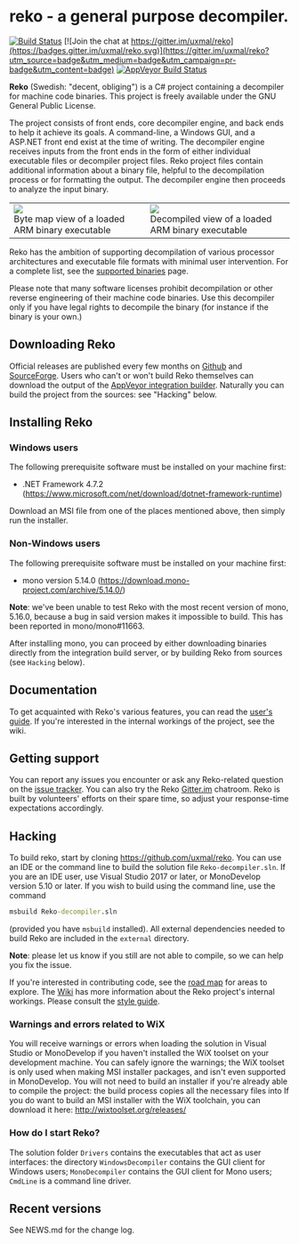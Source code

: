# reko - a general purpose decompiler.

 [![Build Status](https://travis-ci.org/uxmal/reko.svg?branch=master)](https://travis-ci.org/uxmal/reko) 
 [![Join the chat at https://gitter.im/uxmal/reko](https://badges.gitter.im/uxmal/reko.svg)](https://gitter.im/uxmal/reko?utm_source=badge&utm_medium=badge&utm_campaign=pr-badge&utm_content=badge)
 [![AppVeyor Build Status](https://ci.appveyor.com/api/projects/status/github/uxmal/reko?branch=master)](https://ci.appveyor.com/project/uxmal/reko)

**Reko** (Swedish: "decent, obliging") is a C# project containing
a decompiler for machine code binaries.  This project is freely
available under the GNU General Public License.

The project consists of front ends, core decompiler engine, and back
ends to help it achieve its goals.  A command-line, a Windows GUI,
and a ASP.NET front end exist at the time of writing.  The decompiler
engine receives inputs from the front ends in the form of either
individual executable files or decompiler project files. Reko
project files contain additional information about a binary file,
helpful to the decompilation process or for formatting the output.
The decompiler engine then proceeds to analyze the input binary.

<table>
    <tr>
        <td>
            <a href="img/mem-map-full.png"><img src="img/mem-map-640.png" border="0" /></a><br />
            Byte map view of a loaded ARM binary executable
        </td>
        <td>
            <a href="img/structure-full.png"><img src="img/structure-640.png" border="0" /></a><br />
            Decompiled view of a loaded ARM binary executable
        </td>
    </tr>
</table>

Reko has the ambition of supporting decompilation of various 
processor architectures and executable file formats with minimal user
intervention. For a complete list, see the
[supported binaries](https://github.com/uxmal/reko/wiki/Supported-binaries) 
page.

Please note that many software licenses prohibit decompilation or
other reverse engineering of their machine code binaries. Use this
decompiler only if you have legal rights to decompile the binary
(for instance if the binary is your own.)

## Downloading Reko

Official releases are published every few months on [Github](https://github.com/uxmal/reko/releases)
and [SourceForge](https://sourceforge.net/projects/decompiler/files/). 
Users who can't or won't build Reko themselves can download the output
of the [AppVeyor integration builder](https://ci.appveyor.com/project/uxmal/reko/build/artifacts).
Naturally you can build the project from the sources: see "Hacking" 
below.

## Installing Reko

### Windows users

The following prerequisite software must be installed on your machine first:
* .NET Framework 4.7.2 (https://www.microsoft.com/net/download/dotnet-framework-runtime)

Download an MSI file from one of the places mentioned above, then simply run
the installer.

### Non-Windows users

The following prerequisite software must be installed on your machine first:
* mono version 5.14.0 (https://download.mono-project.com/archive/5.14.0/)

**Note**: we've been unable to test Reko with the most recent version of mono, 5.16.0, because
a bug in said version makes it impossible to build. This has been reported in mono/mono#11663.

After installing mono, you can proceed by either downloading binaries directly
from the integration build server, or by building Reko from sources (see `Hacking` 
below).

## Documentation

To get acquainted with Reko's various features, you can read the 
[user's guide](doc/guide/reko.md). If you're interested in the internal workings
of the project, see the wiki.

## Getting support

You can report any issues you encounter or ask any Reko-related question
on the [issue tracker](https://github.com/uxmal/reko/issues).
You can also try the Reko [Gitter.im](https://gitter.im/uxmal/reko)
chatroom. Reko is built by volunteers' efforts on their
spare time, so adjust your response-time expectations accordingly.

## Hacking

To build reko, start by cloning https://github.com/uxmal/reko. You
can use an IDE or the command line to build the solution file
`Reko-decompiler.sln`. If you are an IDE user, use Visual
Studio 2017 or later, or MonoDevelop version 5.10 or later. If you
wish to build using the command line, use the command

```cmd
msbuild Reko-decompiler.sln
```

(provided you have ```msbuild``` installed). All external dependencies
needed to build Reko are included in the `external` directory.

**Note**: please let us know if you still are not able to compile,
so we can help you fix the issue.

If you're interested in contributing code, see the
[road map](https://github.com/uxmal/reko/wiki/Roadmap) for areas to explore.
The [Wiki](https://github.com/uxmal/reko/wiki) has more information
about the Reko project's internal workings. Please consult the
 [style guide](https://github.com/uxmal/reko/blob/master/doc/style.md).

### Warnings and errors related to WiX

You will receive warnings or errors when loading the solution in Visual Studio
or MonoDevelop if you haven't installed the WiX toolset on your
development machine. You can safely ignore the warnings; the WiX
toolset is only used when making MSI installer packages, and isn't even
supported in MonoDevelop. You will not need to build an installer if
you're already able to compile the project: the build process copies
all the necessary files into If you do want to build an MSI installer
with the WiX toolchain, you can download it here:
http://wixtoolset.org/releases/

### How do I start Reko?

The solution folder `Drivers` contains the executables that act
as user interfaces: the directory `WindowsDecompiler` contains
the GUI client for Windows users; `MonoDecompiler` contains the GUI
client for Mono users; `CmdLine` is a command line driver.

## Recent versions

See NEWS.md for the change log.

